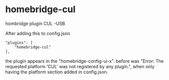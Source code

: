 # homebridge-cul
hombridge plugin CUL -USB

After adding this to config.json

    "plugins": [
        "homebridge-cul"
    ],
    
 the plugin appears in the "homebridge-config-ui-x". 
 before was "Error: The requested platform 'CUL' was not registered by any plugin.", when only having the platform section added in config.json.
